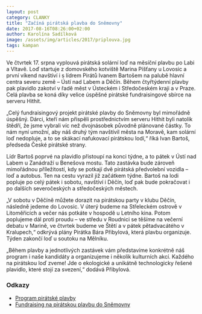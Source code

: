 ```yaml
---
layout: post
category: CLANKY
title: "Začíná pirátská plavba do Sněmovny"
date: 2017-08-16T08:26:00+02:00
author: Karolína Sadílková
image: /assets/img/articles/2017/priplouva.jpg
tags: kampan
---
```


Ve čtvrtek 17. srpna vyplouvá pirátská solární loď na měsíční plavbu po Labi a Vltavě. Loď startuje z domovského kotviště Marina Píšťany u Lovosic a první víkend navštíví i s lídrem Pirátů Ivanem Bartošem na palubě hlavní centra severu země – Ústí nad Labem a Děčín. Během čtyřtýdenní plavby pak plavidlo zakotví v řadě měst v Ústeckém i Středočeském kraji a v Praze. Celá plavba se koná díky velice úspěšné pirátské fundraisingové sbírce na serveru Hithit.
 
„Celý fundraisingový projekt pirátské plavby do Sněmovny byl mimořádně úspěšný. Dárci, kteří nám přispěli prostřednictvím serveru Hithit byli natolik štědří, že jsme vybrali víc než dvojnásobek původně plánované částky. To nám nyní umožní, aby náš druhý tým navštívil města na Moravě, kam solární loď nedopluje, a to se skákací nafukovací pirátskou lodí,“ říká Ivan Bartoš, předseda České pirátské strany.
 
Lídr Bartoš poprvé na plavidlo přistoupí na konci týdne, a to pátek v Ústí nad Labem u Zanádraží u Benešova mostu. Tato zastávka bude zároveň mimořádnou příležitostí, kdy se potkají dvě pirátská předvolební vozidla – loď a autobus. Ten na cestu vyrazil již začátkem týdne. Bartoš na lodi popluje po celý pátek i sobotu, navštíví i Děčín, loď pak bude pokračovat i po dalších severočeských a středočeských městech.
 
„V sobotu v Děčíně můžete dorazit na pirátskou party v klubu Děčín, následně jedeme do Lovosic. V úterý budeme na Střeleckém ostrově v Litoměřicích a večer nás potkáte v hospodě u Letního kina. Potom poplujeme dál proti proudu – ve středu v Roudnici se těšíme na večerní debatu v Marině, ve čtvrtek budeme ve Štětí a v pátek pětadvacátého v Kralupech,“ odkrývá plány Pirátka Bára Přibylová, která plavbu organizuje. Týden zakončí loď u soutoku na Mělníku.
 
„Během plavby a jednotlivých zastávek vám představíme konkrétně náš program i naše kandidáty a organizujeme i několik kulturních akcí. Každého na pirátskou loď zveme! Jde o ekologické a unikátně technologicky řešené plavidlo, které stojí za svezení,“ dodává Přibylová.

### Odkazy 

* [Program pirátské plavby](https://www.pirati.cz/plavba/)
* [Fundraising na pirátskou plavbu do Sněmovny](https://www.hithit.com/cs/project/3805/piratska-plavba-do-snemovny)
